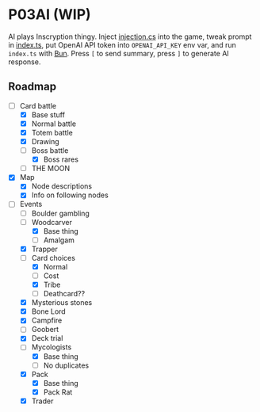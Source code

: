 # P03AI (WIP)

AI plays Inscryption thingy.
Inject [injection.cs](injection.cs) into the game, tweak prompt in [index.ts](index.ts#L5), put OpenAI API token into `OPENAI_API_KEY` env var, and run `index.ts` with [Bun](https://bun.sh).
Press `[` to send summary, press `]` to generate AI response.

## Roadmap

- [ ] Card battle
  - [x] Base stuff
  - [x] Normal battle
  - [x] Totem battle
  - [x] Drawing
  - [ ] Boss battle
    - [x] Boss rares
  - [ ] THE MOON
- [x] Map
  - [x] Node descriptions
  - [x] Info on following nodes
- [ ] Events
  - [ ] Boulder gambling
  - [ ] Woodcarver
    - [x] Base thing
    - [ ] Amalgam
  - [x] Trapper
  - [ ] Card choices
    - [x] Normal
    - [ ] Cost
    - [x] Tribe
    - [ ] Deathcard??
  - [x] Mysterious stones
  - [x] Bone Lord
  - [x] Campfire
  - [ ] Goobert
  - [x] Deck trial
  - [ ] Mycologists
    - [x] Base thing
    - [ ] No duplicates
  - [x] Pack
    - [x] Base thing
    - [x] Pack Rat
  - [x] Trader
